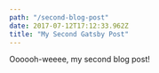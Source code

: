 ```yaml
---
path: "/second-blog-post"
date: 2017-07-12T17:12:33.962Z
title: "My Second Gatsby Post"
---
```

Oooooh-weeee, my second blog post!